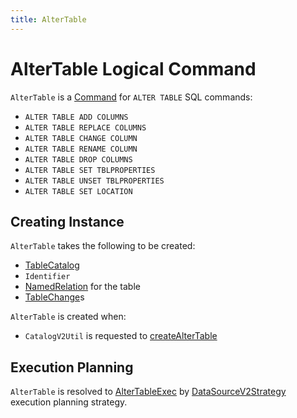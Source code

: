 ```yaml
---
title: AlterTable
---
```


# AlterTable Logical Command

`AlterTable` is a [Command](Command.md) for `ALTER TABLE` SQL commands:

* `ALTER TABLE ADD COLUMNS`
* `ALTER TABLE REPLACE COLUMNS`
* `ALTER TABLE CHANGE COLUMN`
* `ALTER TABLE RENAME COLUMN`
* `ALTER TABLE DROP COLUMNS`
* `ALTER TABLE SET TBLPROPERTIES`
* `ALTER TABLE UNSET TBLPROPERTIES`
* `ALTER TABLE SET LOCATION`

## Creating Instance

`AlterTable` takes the following to be created:

* <span id="catalog"> [TableCatalog](../connector/catalog/TableCatalog.md)
* <span id="ident"> `Identifier`
* <span id="table"> [NamedRelation](NamedRelation.md) for the table
* <span id="changes"> [TableChange](../connector/catalog/TableChange.md)s

`AlterTable` is created when:

* `CatalogV2Util` is requested to [createAlterTable](../connector/catalog/CatalogV2Util.md#createAlterTable)

## Execution Planning

`AlterTable` is resolved to [AlterTableExec](../physical-operators/AlterTableExec.md) by [DataSourceV2Strategy](../execution-planning-strategies/DataSourceV2Strategy.md) execution planning strategy.
